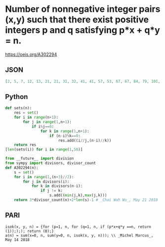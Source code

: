 # Number of nonnegative integer pairs \(x,y\) such that there exist positive integers p and q satisfying p\*x \+ q\*y \= n\.
https://oeis.org/A302294
## JSON
```JSON
[2, 5, 7, 12, 13, 21, 21, 31, 32, 41, 41, 57, 53, 67, 67, 84, 79, 101, 93, 115, 109, 131, 123, 155, 138, 169, 159, 187, 173, 209, 191, 231, 211, 251, 219, 278, 247, 295, 269, 313, 285, 343, 305, 363, 325, 389, 345, 421, 360, 433, 397, 463, 409, 499, 417, 505, 465, 545, 475, 571, 499, 601, 521, 624, 529, 661, 569]
```
## Python
```Python
def sets(n):
    res = set()
    for i in range(n+1):
        for j in range(1,n+1):
            if i%j==0:
                for k in range(1,n+1):
                    if (n-i)%k==0:
                        res.add((i//j,(n-i)//k))
    return res
[len(sets(i)) for i in range(1,50)]
```
```Python
from __future__ import division
from sympy import divisors, divisor_count
def A302294(n):
    s = set()
    for i in range(1,(n+3)//2):
        for j in divisors(i):
            for k in divisors(n-i):
                if j != k:
                    s.add((min(j,k),max(j,k)))
    return 3*divisor_count(n)+2*len(s)-1 # _Chai Wah Wu_, May 21 2018
```
## PARI
```PARI
isok(x, y, n) = {for (p=1, n, for (q=1, n, if (p*x+q*y ==n, return (1)););); return (0);}
a(n) = sum(x=0, n, sum(y=0, n, isok(x, y, n))); \\ _Michel Marcus_, May 14 2018
```
